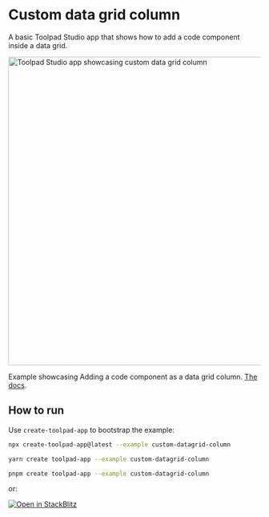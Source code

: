 # Custom data grid column

<p class="description">A basic Toolpad Studio app that shows how to add a code component inside a data grid.</p>

<a target="_blank">
  <img src="https://mui.com/static/toolpad/marketing/custom-datagrid-column.png" alt="Toolpad Studio app showcasing custom data grid column" style="aspect-ratio: 687/331;" width="615">
</a>

Example showcasing Adding a code component as a data grid column. [The docs](https://mui.com/toolpad-studio/building-ui/data-grid-component/#configuring-columns).

## How to run

Use `create-toolpad-app` to bootstrap the example:

```bash
npx create-toolpad-app@latest --example custom-datagrid-column
```

```bash
yarn create toolpad-app --example custom-datagrid-column
```

```bash
pnpm create toolpad-app --example custom-datagrid-column
```

or:

[![Open in StackBlitz](https://developer.stackblitz.com/img/open_in_stackblitz.svg)](https://stackblitz.com/fork/github/mui/mui-toolpad/tree/master/examples/custom-datagrid-column)
